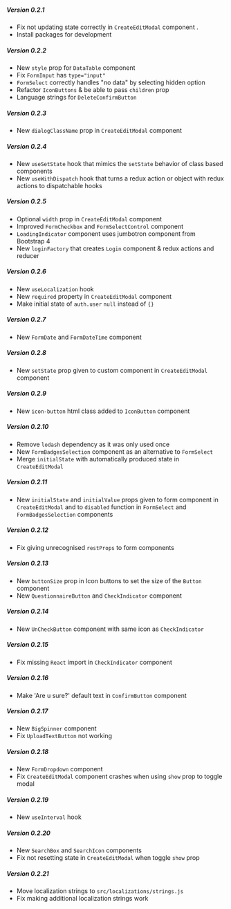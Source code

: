 ##### Version 0.2.1
- Fix not updating state correctly in `CreateEditModal` component .
- Install packages for development

##### Version 0.2.2
- New `style` prop for `DataTable` component
- Fix `FormInput` has `type="input"`
- `FormSelect` correctly handles "no data" by selecting hidden option
- Refactor `IconButtons` & be able to pass `children` prop
- Language strings for `DeleteConfirmButton`

##### Version 0.2.3
- New `dialogClassName` prop in `CreateEditModal` component

##### Version 0.2.4
- New `useSetState` hook that mimics the `setState` behavior of class based components
- New `useWithDispatch` hook that turns a redux action or object with redux actions to dispatchable hooks

##### Version 0.2.5
- Optional `width` prop in `CreateEditModal` component
- Improved `FormCheckbox` and `FormSelectControl` component
- `LoadingIndicator` component uses jumbotron component from Bootstrap 4
- New `loginFactory` that creates `Login` component & redux actions and reducer

##### Version 0.2.6
- New `useLocalization` hook
- New `required` property in `CreateEditModal` component
- Make initial state of `auth.user` `null` instead of `{}`

##### Version 0.2.7
- New `FormDate` and `FormDateTime` component
##### Version 0.2.8
- New `setState` prop given to custom component in `CreateEditModal` component

##### Version 0.2.9
- New `icon-button` html class added to `IconButton` component

##### Version 0.2.10
- Remove `lodash` dependency as it was only used once
- New `FormBadgesSelection` component as an alternative to `FormSelect`
- Merge `initialState` with automatically produced state in `CreateEditModal`

##### Version 0.2.11
- New `initialState` and `initialValue` props given to form component in `CreateEditModal` and to `disabled` function in `FormSelect` and `FormBadgesSelection` components

##### Version 0.2.12
- Fix giving unrecognised `restProps` to form components

##### Version 0.2.13
- New `buttonSize` prop in Icon buttons to set the size of the `Button` component
- New `QuestionnaireButton` and `CheckIndicator` component

##### Version 0.2.14
- New `UnCheckButton` component with same icon as `CheckIndicator`

##### Version 0.2.15
- Fix missing `React` import in `CheckIndicator` component

##### Version 0.2.16
- Make 'Are u sure?' default text in `ConfirmButton` component

##### Version 0.2.17
- New `BigSpinner` component
- Fix `UploadTextButton` not working

##### Version 0.2.18
- New `FormDropdown` component
- Fix `CreateEditModal` component crashes when using `show` prop to toggle modal

##### Version 0.2.19
- New `useInterval` hook

##### Version 0.2.20
- New `SearchBox` and `SearchIcon` components
- Fix not resetting state in `CreateEditModal` when toggle `show` prop

##### Version 0.2.21
- Move localization strings to `src/localizations/strings.js`
- Fix making additional localization strings work